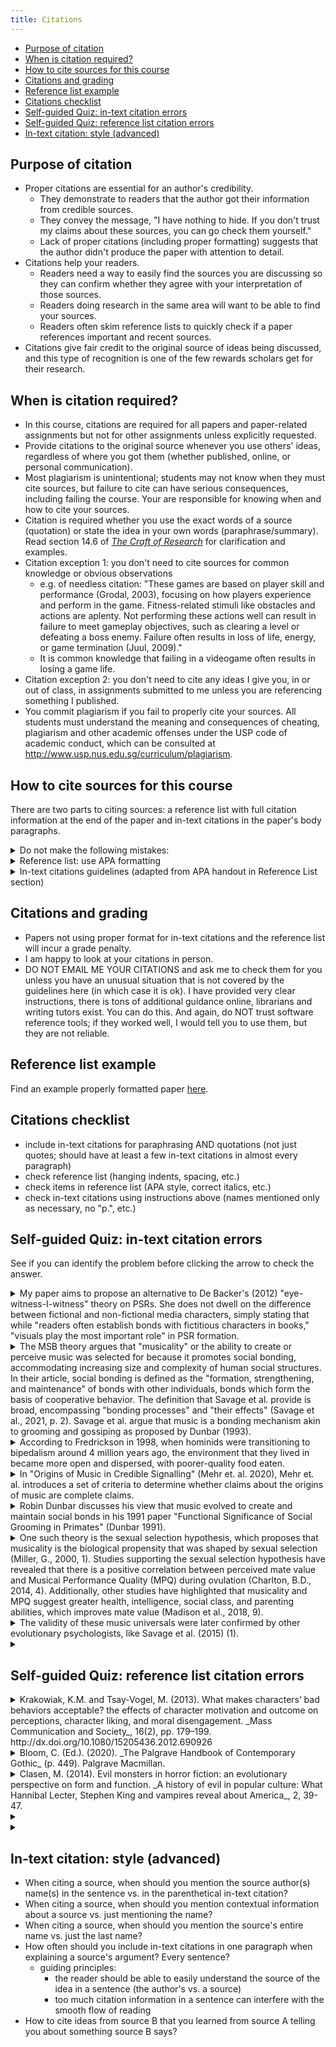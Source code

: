 ```yaml
---
title: Citations
---
```


<!--- for HTML replacement: <a class="inline_disabled" href --->
<!-- use markdown extensions in VS CODE to manage and update TOC -->
- [Purpose of citation](#purpose-of-citation)
- [When is citation required?](#when-is-citation-required)
- [How to cite sources for this course](#how-to-cite-sources-for-this-course)
- [Citations and grading](#citations-and-grading)
- [Reference list example](#reference-list-example)
- [Citations checklist](#citations-checklist)
- [Self-guided Quiz: in-text citation errors](#self-guided-quiz-in-text-citation-errors)
- [Self-guided Quiz: reference list citation errors](#self-guided-quiz-reference-list-citation-errors)
- [In-text citation: style (advanced)](#in-text-citation-style-advanced)

<!-- TOC --><a name="purpose-of-citation"></a>

## Purpose of citation

- Proper citations are essential for an author's credibility.
	- They demonstrate to readers that the author got their information from credible sources.
	- They convey the message, "I have nothing to hide. If you don't trust my claims about these sources, you can go check them yourself."
	- Lack of proper citations (including proper formatting) suggests that the author didn't produce the paper with attention to detail.
- Citations help your readers.
	- Readers need a way to easily find the sources you are discussing so they can confirm whether they agree with your interpretation of those sources.
	- Readers doing research in the same area will want to be able to find your sources.
	- Readers often skim reference lists to quickly check if a paper references important and recent sources.
- Citations give fair credit to the original source of ideas being discussed, and this type of recognition is one of the few rewards scholars get for their research.

<!-- TOC --><a name="when-is-citation-required"></a>

## When is citation required?

- In this course, citations are required for all papers and paper-related assignments but not for other assignments unless explicitly requested.
- Provide citations to the original source whenever you use others' ideas, regardless of where you got them (whether published, online, or personal communication).
- Most plagiarism is unintentional; students may not know when they must cite sources, but failure to cite can have serious consequences, including failing the course. Your are responsible for knowing when and how to cite your sources.
- Citation is required whether you use the exact words of a source (quotation) or state the idea in your own words (paraphrase/summary). Read section 14.6 of [_The Craft of Research_](https://go.exlibris.link/fFKws0JQ) for clarification and examples.
- Citation exception 1: you don't need to cite sources for common knowledge or obvious observations
	- e.g. of needless citation: "These games are based on player skill and performance (Grodal, 2003), focusing on how players experience and perform in the game. Fitness-related stimuli like obstacles and actions are aplenty. Not performing these actions well can result in failure to meet gameplay objectives, such as clearing a level or defeating a boss enemy. Failure often results in loss of life, energy, or game termination (Juul, 2009)."
	- It is common knowledge that failing in a videogame often results in losing a game life.
- Citation exception 2: you don't need to cite any ideas I give you, in or out of class, in assignments submitted to me unless you are referencing something I published.
- You commit plagiarism if you fail to properly cite your sources. All students must understand the meaning and consequences of cheating, plagiarism and other academic offenses under the USP code of academic conduct, which can be consulted at <http://www.usp.nus.edu.sg/curriculum/plagiarism>.

<!-- TOC --><a name="how-to-cite-sources-for-this-course"></a>

## How to cite sources for this course

There are two parts to citing sources: a reference list with full citation information at the end of the paper and in-text citations in the paper's body paragraphs.

<details><summary>Do not make the following mistakes:</summary>

- Trusting online and software citation tools. These tools*cannot be trusted*; they often have bad information or make mistakes. YOU must proofread your citations against the actual rules of your paper's formatting style, which are provided below. You are responsible for confirming that the citations are correct.
- Coping the citations I use on Canvas or handouts. I often deviate from proper format for course-related reasons, such as specifying a chapter in a book. Proper citations in a paper reference list don't specify book chapters; you just cite the book as a whole.

</details>

<details>
	<summary> Reference list: use APA formatting</summary>

- Assignments should format the reference list in accordance with American Psychological Association (APA) formatting rules. The paper should not follow other aspects of the APA style, such as in-text citation or paper formatting. For those elements, follow the course guidelines.
Proper reference list formatting includes two elements: formatting the list itself and formatting the individual entries on the list (the citations). Check rules for both elements.
- You can review APA rules many places online, including [here](https://owl.purdue.edu/owl/research_and_citation/apa_style/apa_formatting_and_style_guide/index.html).
- You can download a handout with APA formatting instructions [here](https://writing.wisc.edu/handbook/documentation/docapa/). The section about reference list formatting is section 7. Ignore other sections of the handout.
- APA guidelines on citing book chapters is [here](https://apastyle.apa.org/blog/book-chapters)
- Students often have problems with formatting the reference list because they copy and paste text into the list from other documents. Double-check your fonts (use only one), spacing, line breaks, italics, and other formatting elements.
- <details><summary> IMPORTANT: For URLs, you MUST locate and use the official publisher's URL or DOI link for the source.</summary>

	- You cannot simply cite the source based on the webpage where you found it. Many places online allow researchers to publish accessible versions of their research, such as ResearchGate, academia.edu, CiteSeerx, or university repositories, but those are not appropriate locations to cite. If you cannot find the original publication, the source might just be a paper someone uploaded rather than a peer-reviewed publication.
	- To locate the correct URL for an article, search for the article title on the NUS library website. If you don't find the article right away, search for the name of the journal the article appeared in on the NUS library website and click through to the journal webpage. Then use either the volume and issue number, the date, or the general search function to find your specific article.

</details>

<details><summary> In-text citations guidelines (adapted from APA handout in Reference List section)</summary>

- Parenthetical (in-text) citations should appear in the body of your text whenever you write information that came from a source. In-text citations include authors' last names, the year that the source was published, and the page number where the cited information came from.
- The basic in-text citation format you should use is (Last Name, YEAR, page number), and the sentence period/full stop should always go after the last parentheses when the citation is at the end of the sentence.
- <details><summary> This format changes based on a few additional rules:</summary>

	- Does the source have more than one author?
		- (Alibali, 2019, 37) – for one author
		- (Alibali & Moore, 2019, 37) – for two authors
		- (Alibali et al., 2019, 37) – for more than two authors
		- note that in "et al." nothing is capitalized, there's a space between "et" and "al" and there's a period after "al" regardless of any additional punctuation
	- Do you cite the source more than once in the paper?
		- If there is only one source with by the same author, then you include the year of the source only the first time you cite/mention it, because the reader can use that first mention to clearly identify the source in your reference list.
		- e.g., "Alibali's (2019) mixed-methods study found that children represent mathematical problems best on paper (20). Alibali concluded that computers should not be used to teach elementary math (31)." (you don't need the year in the second sentence)
	- Did you already mention the author and year in the sentence?
		- If so, put just the page number in parentheses after the cited information:
			- e.g., "In 2019, Alibali used mixed methods to study how children represent mathematical problems (20)."
	- Are you citing the source as a whole rather than a particular idea from that source?
		- If so, no page number is needed.
		- e.g., "Researchers have studied how children represent mathematical problems (Alibali & Moore, 2019)."
	- Did you already mention the author in the sentence?
		- If so, don't put the name again in the in-text citation; put the year directly after the author's name and put the page number separately after the cited information, usually at the end of the sentence:
			- e.g., "Alibali's (2019) mixed-methods study found that children represent mathematical problems best on paper (20)"
			- e.g., "In a case study of a 3rd-grade classroom, Zhang (2017) explored the implementation of a new curriculum (5)."
	- There are lots of uncommon exceptions or additional rules (e.g., when you have two authors with the same last name, two works with the same authors published in the same year, personal communication, indirect sources, etc.). Don't attempt to guess the correct way to handle these; after confirming that these guidelines don't answer your questions, proactively ask me how to do the citation. It is ok in these rare cases.
	- It's not necessarily helpful to correctly format all your in-text citations as you draft your paper. In fact, sometimes interrupting your writing to go look up a specific date or page could distract your focus. I usually put (YYYY) or (p) if I don't have the information handy when drafting.

</details>
</details>

<!-- TOC --><a name="citations-and-grading"></a>

## Citations and grading

- Papers not using proper format for in-text citations and the reference list will incur a grade penalty.
- I am happy to look at your citations in person.
- DO NOT EMAIL ME YOUR CITATIONS and ask me to check them for you unless you have an unusual situation that is not covered by the guidelines here (in which case it is ok). I have provided very clear instructions, there is tons of additional guidance online, librarians and writing tutors exist. You can do this. And again, do NOT trust software reference tools; if they worked well, I would tell you to use them, but they are not reliable.

<!-- TOC --><a name="reference-list-example"></a>

## Reference list example

Find an example properly formatted paper [here](https://canvas.nus.edu.sg/courses/55149/files/3357815?wrap=1).

## Citations checklist

- include in-text citations for paraphrasing AND quotations (not just quotes; should have at least a few in-text citations in almost every paragraph)
- check reference list (hanging indents, spacing, etc.)
- check items in reference list (APA style, correct italics, etc.)
- check in-text citations using instructions above  (names mentioned only as necessary, no "p.", etc.)

## Self-guided Quiz: in-text citation errors

See if you can identify the problem before clicking the arrow to check the answer.

<details><summary> My paper aims to propose an alternative to De Backer's (2012) "eye-witness-I-witness" theory on PSRs. She does not dwell on the difference between fictional and non-fictional media characters, simply stating that while "readers often establish bonds with fictitious characters in books," "visuals play the most important role" in PSR formation.
</summary>
- problem: no page number citations
</details>
<details><summary> The MSB theory argues that "musicality" or the ability to create or perceive music was selected for because it promotes social bonding, accommodating increasing size and complexity of human social structures. In their article, social bonding is defined as the "formation, strengthening, and maintenance" of bonds with other individuals, bonds which form the basis of cooperative behavior. The definition that Savage et al. provide is broad, encompassing "bonding processes" and "their effects" (Savage et al., 2021, p. 2). Savage et al. argue that music is a bonding mechanism akin to grooming and gossiping as proposed by Dunbar (1993).
</summary>
- problem: author name repeated in in-text citation, year incorrectly included
</details>
<details><summary> According to Fredrickson in 1998, when hominids were transitioning to bipedalism around 4 million years ago, the environment that they lived in became more open and dispersed, with poorer-quality food eaten.
</summary>
- problem: year should be in parentheses, no page number provided
</details>
<details><summary> In "Origins of Music in Credible Signalling" (Mehr et. al. 2020), Mehr et. al. introduces a set of criteria to determine whether claims about the origins of music are complete claims.
</summary>
- problem: no need to mention author's name twice
</details>
<details><summary> Robin Dunbar discusses his view that music evolved to create and maintain social bonds in his 1991 paper "Functional Significance of Social Grooming in Primates" (Dunbar 1991).
</summary>
- problem: no need to mention author's name or paper year twice
</details>
<details><summary> One such theory is the sexual selection hypothesis, which proposes that musicality is the biological propensity that was shaped by sexual selection (Miller, G., 2000, 1). Studies supporting the sexual selection hypothesis have revealed that there is a positive correlation between perceived mate value and Musical Performance Quality (MPQ) during ovulation (Charlton, B.D., 2014, 4). Additionally, other studies have highlighted that musicality and MPQ suggest greater health, intelligence, social class, and parenting abilities, which improves mate value (Madison et al., 2018, 9).
</summary>
- problem: no need to put first initials on single-author in-text citations
</details>
<details><summary> The validity of these music universals were later confirmed by other evolutionary psychologists, like Savage et al. (2015) (1).
</summary>
- problem: year and page number should be in one set of parentheses, not two
</details>
<details><summary></summary></details>

## Self-guided Quiz: reference list citation errors

<details><summary>
Krakowiak, K.M. and Tsay-Vogel, M. (2013). What makes characters’ bad behaviors acceptable? the effects of character motivation and outcome on perceptions, character liking, and moral disengagement. _Mass Communication and Society_, 16(2), pp. 179–199. http://dx.doi.org/10.1080/15205436.2012.690926 </summary>
- problem: no capital "T" in "The"</details>
<details><summary>
Bloom, C. (Ed.). (2020). _The Palgrave Handbook of Contemporary Gothic_ (p. 449). Palgrave Macmillan.</summary>
- problem: should not include page number when citing a book</details>
<details><summary>
Clasen, M. (2014). Evil monsters in horror fiction: an evolutionary perspective on form and function. _A history of evil in popular culture: What Hannibal Lecter, Stephen King and vampires reveal about America_, 2, 39-47.</summary>
- problems: citing a chapter for a single-author book, not sure what the "2" means before the page numbers, no publisher information</details>
<details><summary></summary></details>
<details><summary></summary></details>

## In-text citation: style (advanced)

- When citing a source, when should you mention the source author(s) name(s) in the sentence vs. in the parenthetical in-text citation?
- When citing a source, when should you mention contextual information about a source vs. just mentioning the name?
- When citing a source, when should you mention the source's entire name vs. just the last name?
- How often should you include in-text citations in one paragraph when explaining a source's argument? Every sentence?
	- guiding principles:
		- the reader should be able to easily understand the source of the idea in a sentence (the author's vs. a source)
		- too much citation information in a sentence can interfere with the smooth flow of reading
- How to cite ideas from source B that you learned from source A telling you about something source B says?
